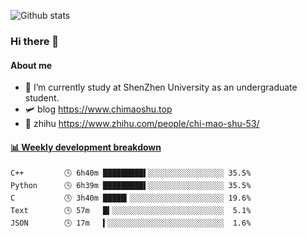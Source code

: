 ![Github stats](https://github-readme-stats.vercel.app/api?username=chimaoshu&show_icons=true&theme=cobalt)

### Hi there 👋

#### About me

- 🏫 I’m currently study at ShenZhen University as an undergraduate student.
- 🛩️ blog  https://www.chimaoshu.top
- 🎯 zhihu https://www.zhihu.com/people/chi-mao-shu-53/

<!-- waka-box start -->
#### <a href="https://gist.github.com/e235103f6d3ace58395a9ff863c34467" target="_blank">📊 Weekly development breakdown</a>
```text
C++         🕓 6h40m █████████▌░░░░░░░░░░░░░░░░░ 35.5%
Python      🕓 6h39m █████████▌░░░░░░░░░░░░░░░░░ 35.5%
C           🕓 3h40m █████▎░░░░░░░░░░░░░░░░░░░░░ 19.6%
Text        🕓 57m   █▍░░░░░░░░░░░░░░░░░░░░░░░░░  5.1%
JSON        🕓 17m   ▍░░░░░░░░░░░░░░░░░░░░░░░░░░  1.6%
```
<!-- Powered by https://github.com/YouEclipse/waka-box-go . -->
<!-- waka-box end -->
